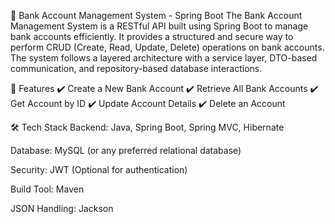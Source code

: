 🏦 Bank Account Management System - Spring Boot
The Bank Account Management System is a RESTful API built using Spring Boot to manage bank accounts efficiently. It provides a structured and secure way to perform CRUD (Create, Read, Update, Delete) operations on bank accounts. The system follows a layered architecture with a service layer, DTO-based communication, and repository-based database interactions.

🚀 Features
✔️ Create a New Bank Account
✔️ Retrieve All Bank Accounts
✔️ Get Account by ID
✔️ Update Account Details
✔️ Delete an Account

🛠️ Tech Stack
Backend: Java, Spring Boot, Spring MVC, Hibernate

Database: MySQL (or any preferred relational database)

Security: JWT (Optional for authentication)

Build Tool: Maven

JSON Handling: Jackson


